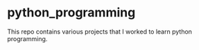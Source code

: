 # python_programming
This repo contains various projects that I worked to learn python programming.

